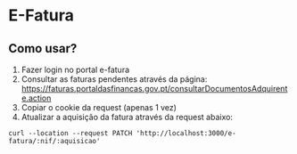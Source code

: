 # E-Fatura

## Como usar?

1. Fazer login no portal e-fatura
2. Consultar as faturas pendentes através da página: https://faturas.portaldasfinancas.gov.pt/consultarDocumentosAdquirente.action
3. Copiar o cookie da request (apenas 1 vez)
4. Atualizar a aquisição da fatura através da request abaixo:
```
curl --location --request PATCH 'http://localhost:3000/e-fatura/:nif/:aquisicao'
```
